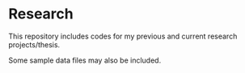 # Research
This repository includes codes for my previous and current research projects/thesis.

Some sample data files may also be included.
